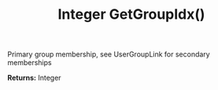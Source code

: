 ﻿---
uid: crmscript_ref_NSAssociate_GetGroupIdx
title: Integer GetGroupIdx()
intellisense: NSAssociate.GetGroupIdx
keywords: NSAssociate, GetGroupIdx
so.topic: reference
---

Primary group membership, see UserGroupLink for secondary memberships

**Returns:** Integer


